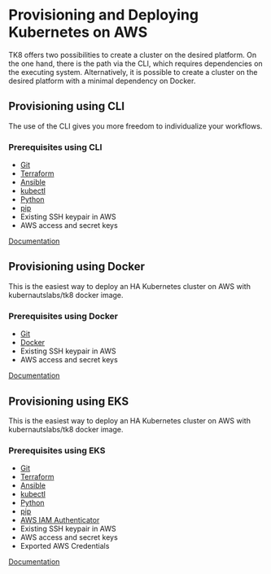 # Provisioning and Deploying Kubernetes on AWS

TK8 offers two possibilities to create a cluster on the desired platform. On the one hand, there is the path via the CLI, which requires dependencies on the executing system. Alternatively, it is possible to create a cluster on the desired platform with a minimal dependency on Docker.

## Provisioning using CLI

The use of the CLI gives you more freedom to individualize your workflows.

### Prerequisites using CLI

* [Git](https://git-scm.com/)
* [Terraform](https://www.terraform.io/downloads.html)
* [Ansible](https://docs.ansible.com/ansible/latest/installation_guide/intro_installation.html)
* [kubectl](https://kubernetes.io/docs/tasks/tools/install-kubectl/)
* [Python](https://www.python.org/downloads/)
* [pip](https://pip.pypa.io/en/stable/installing/)
* Existing SSH keypair in AWS
* AWS access and secret keys

[Documentation](cli.md)

## Provisioning using Docker

This is the easiest way to deploy an HA Kubernetes cluster on AWS with kubernautslabs/tk8 docker image.

### Prerequisites using Docker

* [Git](https://git-scm.com/)
* [Docker](https://docs.docker.com/install/)
* Existing SSH keypair in AWS
* AWS access and secret keys

[Documentation](docker.md)

## Provisioning using EKS

This is the easiest way to deploy an HA Kubernetes cluster on AWS with kubernautslabs/tk8 docker image.

### Prerequisites using EKS

* [Git](https://git-scm.com/)
* [Terraform](https://www.terraform.io/downloads.html)
* [Ansible](https://docs.ansible.com/ansible/latest/installation_guide/intro_installation.html)
* [kubectl](https://kubernetes.io/docs/tasks/tools/install-kubectl/)
* [Python](https://www.python.org/downloads/)
* [pip](https://pip.pypa.io/en/stable/installing/)
* [AWS IAM Authenticator](https://github.com/kubernetes-sigs/aws-iam-authenticator)
* Existing SSH keypair in AWS
* AWS access and secret keys
* Exported AWS Credentials

[Documentation](eks.md)